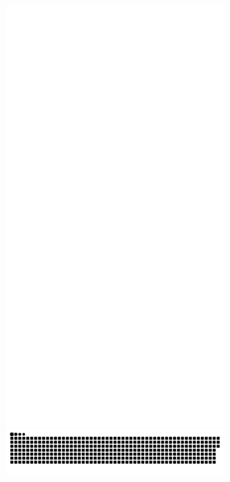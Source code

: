 <img src="github-metrics.svg" />
<img src="https://raw.githubusercontent.com/chasegalloway/chasegalloway/output/github-contribution-grid-snake-dark.svg">

